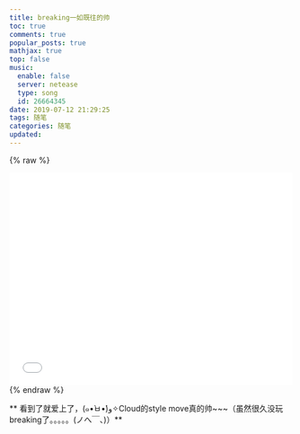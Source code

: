 ```yaml
---
title: breaking一如既往的帅
toc: true
comments: true
popular_posts: true
mathjax: true
top: false
music:
  enable: false
  server: netease
  type: song
  id: 26664345
date: 2019-07-12 21:29:25
tags: 随笔
categories: 随笔
updated:
---
```


{% raw %}
<div style="position: relative; width: 100%; height: 0; padding-bottom: 75%;"><iframe src="//player.bilibili.com/player.html?aid=57840142&cid=100946886&page=1" scrolling="no" border="0" frameborder="no" framespacing="0" allowfullscreen="true" style="position: absolute; width: 100%; height: 100%; left: 0; top: 0;"></iframe></div>
{% endraw %}

** 看到了就爱上了，(๑•̀ㅂ•́)و✧Cloud的style move真的帅~~~（虽然很久没玩breaking了。。。。。(ノへ￣、)）**